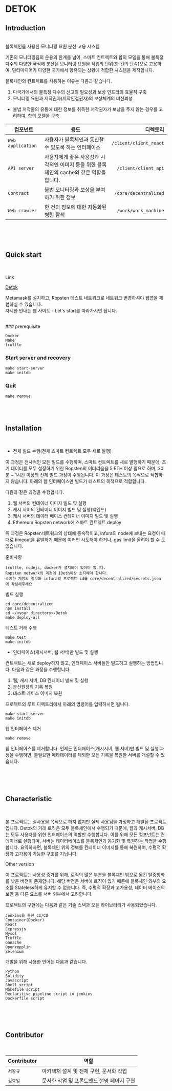 DETOK
=====

Introduction
----------------

<br />
블록체인을 사용한 모니터링 요원 분산 고용 시스템

기존의 모니터링팀의 운용의 한계를 넘어, 스마트 컨트렉트와 합의 모델을 통해 불특정 다수의 다양한 국적에 분산된 모니터링 요원을 작업의 단위(한 건의 단속)으로 고용하여, 멀티미디어가 다양한 국가에서 향유되는 상황에 적합한 시스템을 제작합니다.

블록체인의 컨트렉트를 사용하는 이유는 다음과 같습니다.

1. 다국가에서의 불특정 다수의 신고의 필요성과 보상 인프라의 효율적 구축
2. 모니터링 요원과 저작권자(저작인접권자)의 보상체계의 비신뢰성
 - 불법 저작물의 유통에 대한 정보를 취득한 저작권자가 보상을 주지 않는 경우를 고려하여, 합의 모델을 구축


| 컴포넌트 | 용도 | 디렉토리 |
|---|---------|---:|
| `Web application` | 사용자가 블록체인과 통신할 수 있도록 하는 인터페이스 | `/client/client_react` |
| `API server` | 사용자에게 좋은 사용성과 시각적인 이미지 등을 위한 블록체인의 cache와 같은 역할을 합니다. | `/client/client_api` |
| `Contract` | 불법 모니터링과 보상을 부여하기 위한 정보 | `/core/decentralized` |
| `Web crawler` | 한 건의 정보에 대한 자동화된 병렬 탐색 | `/work/work_machine` |



<br /><br /><br />

Quick start
----------------

<br />

Link

[Detok](http://13.209.109.159/)

Metamask를 설치하고, Ropsten 테스트 네트워크로 네트워크 변경하셔야 웹앱을 체험하실 수 있습니다.<br/> 
자세한 안내는 웹 사이트 - Let's start를 따라가시면 됩니다.

<br />
### prerequisite

    Docker
    Make
    truffle

### Start server and recovery

    make start-server
    make initdb

### Quit

    make remove



<br /><br />
Installation
----------------

<br />

* 전체 빌드 수행(전체 스마트 컨트렉트 모두 새로 발행)


이 과정은 전사적인 모든 빌드를 수행하며, 스마트 컨트렉트를 새로 발행하기 때문에, 초기 데이터를 모두 설정하기 위한
Ropsten의 이더리움을 5 ETH 이상 필요로 하며, 30분 ~ 1시간 이상의 전체 빌드 과정이 수행됩니다.
이 과정은 테스트의 목적으로 적합하지 않습니다. 아래의 웹 인터페이스만 빌드가 테스트의 목적으로 적합합니다.

다음과 같은 과정을 수행합니다.

1. 웹 서버의 컨테이너 이미지 빌드 및 실행
2. 캐시 서버의 컨테이너 이미지 빌드 및 실행(백엔드)
3. 캐시 서버의 데이터 베이스 컨테이너 이미지 빌드 및 실행
4. Ethereum Ropsten network에 스마트 컨트렉트 deploy

위 과정은 Ropsten네트워크의 상태에 종속적이고, infura의 node에 보내는 요청이
때때로 timeout을 유발하기 때문에 여러번 시도해야 하거나, gas limit을 올려야 할 수 도 있습니다.

준비사항

    truffle, nodejs, docker가 설치되어 있어야 합니다.
    Ropsten network의 계정에 10eth이상 소지해야 합니다.
    소지한 계정의 정보와 infura의 프로젝트 id를 core/decentralized/secrets.json 에 작성해주세요
    

빌드 실행

    cd core/decentralized
    npm install
    cd ~/<your directory>/Detok
    make deploy-all

테스트 거래 수행

    make test
    make initdb


* 인터페이스(캐시서버, 웹 서버)만 빌드 및 실행

컨트렉트는 새로 deploy하지 않고, 인터페이스 서버들만 빌드하고 실행하는 방법입니다.
다음과 같은 과정을 수행합니다.

1. 웹, 캐시 서버, DB 컨테이너 빌드 및 실행
2. 분산원장의 기록 복원
3. 테스트 케이스 이미지 복원

프로젝트의 루트 디렉토리에서 아래의 명령어를 입력하시면 됩니다.

    make start-server
    make initdb


웹 인터페이스 제거

    make remove


웹 인터페이스를 제거합니다. 언제든 인터페이스(캐시서버, 웹 서버)만 빌드 및 실행 과정을 수행하면,
불필요한 메타데이터를 제외한 모든 기록을 복원한 서버를 개설할 수 있습니다. 

<br /><br /><br />

Characteristic
-----------------

<br />

본 프로젝트는 실사용을 목적으로 하지 않지만 실제 사용됨을 가정하고 개발된 프로젝트입니다.
Detok의 거래 로직은 모두 블록체인에서 수행되기 때문에, 웹과 캐시서버, DB는 모두 사용자를 위한 인터페이스의 역할만 수행합니다. 이를 위해 모든 컴포넌트는 컨테이너로 실행되며, 서버는 데이터베이스를 블록체인과 동기화 및 복원하는 작업을 수행합니다. 
 요약하자면, 블록체인 위의 정보를 컨테이너 이미지를 통해 복원하여, 수평적 확장과 고가용이 가능한 구조를 지닙니다.


Other version

이 프로젝트는 사용성 증가를 위해, 로직의 많은 부분을 블록체인 밖으로 옮긴 탈중앙화를 낮춘 버전이 존재합니다.
해당 버전은 서버에 로직이 있기 때문에 블록체인 외부의 요소를 Stateless하게 유지할 수 없습니다.
즉, 수평적 확장과 고가용성, 데이터 베이스의 보안 등 다른 요소를 서버 외부에서 고려합니다.


프로젝트의 구현에는 다음과 같은 기술 스택과 오픈 라이브러리가 사용되었습니다.

    Jenkins를 통한 CI/CD
    Container(Docker)
    React
    Expressjs
    Mysql
    Truffle
    Ganache
    Openzepplin
    Selenium

개발을 위해 사용한 언어는 다음과 같습니다.

    Python
    Solidity
    Javascript
    Shell script
    Makefile script
    Declaritive pipeline script in jenkins
    Dockerfile script


<br /><br /><br />

Contributor
--------------

<br />

| Contributor | 역할 |
|---|---------|
| `서왕규` | 아키텍처 설계 및 전체 구현, 문서화 작업 |
| `김효일` | 문서화 작업 및 프론트엔드 설명 페이지 구현 |


    

